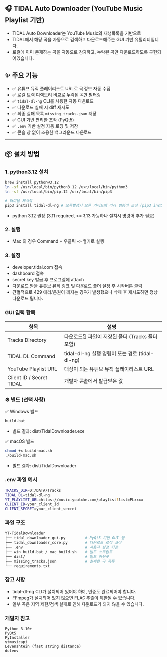 ## 🎧 TIDAL Auto Downloader (YouTube Music Playlist 기반)

- TIDAL Auto Downloader는 YouTube Music의 재생목록을 기반으로
- TIDAL에서 해당 곡을 자동으로 검색하고 다운로드해주는 GUI 기반 유틸리티입니다.  
- 로컬에 이미 존재하는 곡을 자동으로 감지하고, 누락된 곡만 다운로드하도록 구현되어있습니다.

## ✨ 주요 기능

- ✅ 유튜브 뮤직 플레이리스트 URL로 곡 정보 자동 수집
- ✅ 로컬 트랙 디렉토리 비교로 누락된 곡만 필터링
- ✅ `tidal-dl-ng` CLI를 사용한 자동 다운로드
- ✅ 다운로드 실패 시 diff 재시도
- ✅ 최종 실패 목록 `missing_tracks.json` 저장
- ✅ GUI 기반 편리한 조작 (PyQt5)
- ✅ `.env` 기반 설정 자동 로딩 및 저장
- ✅ 콘솔 창 없이 조용한 백그라운드 다운로드

---

## 📦 설치 방법

### 1. python3.12 설치

```bash
brew install python@3.12
ln -sf /usr/local/bin/python3.12 /usr/local/bin/python3
ln -sf /usr/local/bin/pip.12 /usr/local/bin/pip3

# 터미널 재시작
pip3 install tidal-dl-ng # 오류발생시 오류 가이드에 따라 명령어 조정 (pip3 install 권한 문제)
```
- python 3.12 권장 (3.11 required, >= 3.13 가능하나 설치시 명령어 추가 필요)


### 2. 실행
- Mac 의 경우 Command + 우클릭 -> 열기로 실행

### 3. 설정
- developer.tidal.com 접속
- dashboard 접속
- secret key 발급 후 프로그램에 attach
- 다운로드 받을 유튜브 뮤직 링크 및 다운로드 폴더 설정 후 시작버튼 클릭
- 간헐적으로 429 에러/음원이 깨지는 경우가 발생했으나 삭제 후 재시도하면 정상 다운로드 됩니다.

### GUI 입력 항목
|항목|	설명|
|----|----|
|Tracks Directory|	다운로드된 파일이 저장된 폴더 (Tracks 폴더 포함)|
|TIDAL DL Command	|tidal-dl-ng 실행 명령어 또는 경로 (tidal-dl-ng)|
|YouTube Playlist URL	|대상이 되는 유튜브 뮤직 플레이리스트 URL|
|Client ID / Secret	TIDAL| 개발자 콘솔에서 발급받은 값|

### ⚙️ 빌드 (선택 사항)
✅ Windows 빌드
```bash
build.bat
```
- 빌드 결과: dist/TidalDownloader.exe

✅ macOS 빌드
```bash
chmod +x build-mac.sh
./build-mac.sh
```
- 빌드 결과: dist/TidalDownloader

### .env 파일 예시
```sh
TRACKS_DIR=D:/DATA/Tracks
TIDAL_DL=tidal-dl-ng
YT_PLAYLIST_URL=https://music.youtube.com/playlist?list=PLxxxx
CLIENT_ID=your_client_id
CLIENT_SECRET=your_client_secret
```

### 파일 구조
```bash
YT-TidalDownloader
├── tidal_downloader_gui.py         # PyQt5 기반 GUI 앱
├── tidal_downloader_core.py        # 다운로드 로직 코어
├── .env                            # 사용자 설정 저장
├── win_build.bat / mac_build.sh    # 빌드 스크립트
├── dist/                           # 빌드 아웃풋
├── missing_tracks.json             # 실패한 곡 목록
└── requirements.txt
```

### 참고 사항

- tidal-dl-ng CLI가 설치되어 있어야 하며, 인증도 완료되어야 합니다.
- FFmpeg가 설치되어 있지 않으면 FLAC 추출이 제한될 수 있습니다.
- 일부 곡은 지역 제한/검색 실패로 인해 다운로드가 되지 않을 수 있습니다.

### 개발자 참고
```
Python 3.10+
PyQt5
PyInstaller
ytmusicapi
Levenshtein (fast string distance)
dotenv
```
